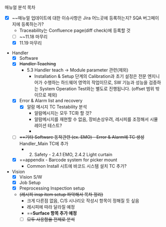매뉴얼 분석 목차
- [x] ~~매뉴얼 업데이트에 대한 이슈사항은 Jira 어느곳에 등록하는지? SQA 버그페이지에 등록하는가?
	- Traceability는 Confluence page(diff check)에 등록할 것
	- [ ] ~~11.18 마무리
	- [x] 11.19 마무리
- Handler
	- [x] Software
	- [x] ~~Handler Teaching~~ 
		- 5.3 Handler teach -> Module parameter 관련(제외)
			- Installation & Setup 단계의 Calibration과 초기 설정은 전문 엔지니어가 수행하는 하드웨어 영역의 작업이므로, SW 기능과 성능을 검증하는 System Operation Test와는 별도로 진행됩니다. (offset 범위 밖이므로 제외)
	- [x] Error & Alarm list and recovery
		- [x] 알람 메시지 TC Testability 분석
			- 알람메시지는 모두 TC화 할 것?
			- 알람메시지를 재현할 수 없음, 장비손상우려, 레시피를 조정해서 시뮬레이션 테스트?
			- 
	- [ ] ~~==기타 Software 동작관련 (ex. EMO) - Error & Alarm에 TC 생성~~ Handler_Main TC에 추가
		- 2. Safety - 2.4.1 EMO, 2.4.2 Light curtain
	- [x] ==appendix - Barcode system for picker mount
		- Common Install 시트에 바코드 시스템 설치 TC 추가?
- Vision
	- [x] Vision S/W
	- [x] Job Setup
	- [x] Preprocessing Inspection setup
	- ~~(레시피 insp item setup 파악해서 목차 정리)~~
		- 크게 다른점 없음, C/S 시나리오 작성시 항목이 정해질 듯 싶음
		- 레시피에 따라 달라질 예정
		- ==**Surface 항목 추가 예정**
		- [ ] ~~모두 사용함을 전제로 분석~~